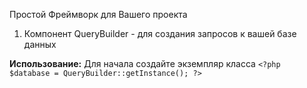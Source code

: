 Простой Фреймворк для Вашего проекта

1. Компонент QueryBuilder - для создания запросов к вашей базе данных

**Использование:**
Для начала создайте экземпляр класса
`<?php
$database = QueryBuilder::getInstance();
?>
` 



